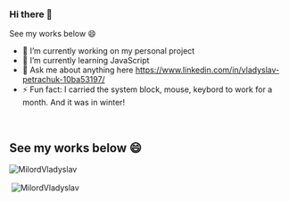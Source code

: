 ### Hi there 👋
See my works below 😄

- 🔭 I’m currently working on my personal project
- 🌱 I’m currently learning JavaScript
- 💬 Ask me about anything here https://www.linkedin.com/in/vladyslav-petrachuk-10ba53197/
- ⚡ Fun fact: I carried the system block, mouse, keybord to work for a month. And it was in winter!

<br />

## See my works below 😄

<p><img align="left" src="https://github-readme-stats.vercel.app/api/top-langs/?username=MilordVladyslav&layout=compact&hide=html" alt="MilordVladyslav" /></p>

<br />

<p>&nbsp;<img align="center" src="https://github-readme-stats.vercel.app/api?username=MilordVladyslav&show_icons=true" alt="MilordVladyslav" /></p>
